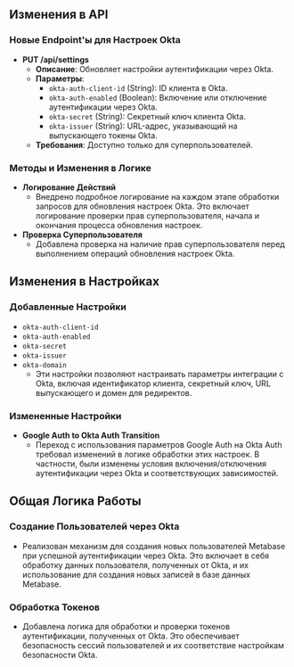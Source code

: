 ## Изменения в API

### Новые Endpoint'ы для Настроек Okta

- **PUT /api/settings**
    - **Описание**: Обновляет настройки аутентификации через Okta.
    - **Параметры**:
        - `okta-auth-client-id` (String): ID клиента в Okta.
        - `okta-auth-enabled` (Boolean): Включение или отключение аутентификации через Okta.
        - `okta-secret` (String): Секретный ключ клиента Okta.
        - `okta-issuer` (String): URL-адрес, указывающий на выпускающего токены Okta.
    - **Требования**: Доступно только для суперпользователей.

### Методы и Изменения в Логике

- **Логирование Действий**
    - Внедрено подробное логирование на каждом этапе обработки запросов для обновления настроек Okta. Это включает логирование проверки прав суперпользователя, начала и окончания процесса обновления настроек.
- **Проверка Суперпользователя**
    - Добавлена проверка на наличие прав суперпользователя перед выполнением операций обновления настроек Okta.

## Изменения в Настройках

### Добавленные Настройки

- `okta-auth-client-id`
- `okta-auth-enabled`
- `okta-secret`
- `okta-issuer`
- `okta-domain`
    - Эти настройки позволяют настраивать параметры интеграции с Okta, включая идентификатор клиента, секретный ключ, URL выпускающего и домен для редиректов.

### Измененные Настройки

- **Google Auth to Okta Auth Transition**
    - Переход с использования параметров Google Auth на Okta Auth требовал изменений в логике обработки этих настроек. В частности, были изменены условия включения/отключения аутентификации через Okta и соответствующих зависимостей.

## Общая Логика Работы

### Создание Пользователей через Okta

- Реализован механизм для создания новых пользователей Metabase при успешной аутентификации через Okta. Это включает в себя обработку данных пользователя, полученных от Okta, и их использование для создания новых записей в базе данных Metabase.

### Обработка Токенов

- Добавлена логика для обработки и проверки токенов аутентификации, полученных от Okta. Это обеспечивает безопасность сессий пользователей и их соответствие настройкам безопасности Okta.
